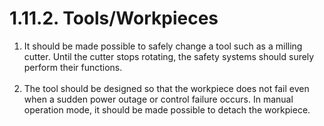 ﻿# 1.11.2. Tools/Workpieces

<ol style="list-style-type:decimal" start="1">
    <li>
      It should be made possible to safely change a tool such as a milling cutter. Until the cutter stops rotating, the safety systems should surely perform their functions. 
    </li>	<br>
    <li>
      The tool should be designed so that the workpiece does not fail even when a sudden power outage or control failure occurs. In manual operation mode, it should be made possible to detach the workpiece. 
    </li><br>
</ol>